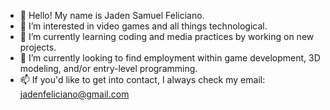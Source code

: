 - 👋 Hello! My name is Jaden Samuel Feliciano.
- 👀 I’m interested in video games and all things technological.
- 🤖 I’m currently learning coding and media practices by working on new projects.
- 👷 I’m currently looking to find employment within game development, 3D modeling, and/or entry-level programming.
- 📫 If you'd like to get into contact, I always check my email: jadenfeliciano@gmail.com

<!---
JadenFeliciano/JadenFeliciano is a ✨ special ✨ repository because its `README.md` (this file) appears on your GitHub profile.
You can click the Preview link to take a look at your changes.
--->

